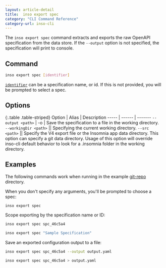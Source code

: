 ```yaml
---
layout: article-detail
title:  inso export spec
category: "CLI Command Reference"
category-url: inso-cli
---
```


The `inso export spec` command extracts and exports the raw OpenAPI specification from the data store. If the `--output` option is not specified, the specification will print to console.

## Command

```bash
inso export spec [identifier]
```

[`identifier`](/inso-cli/introduction/#the-identifier-argument) can be a specification name, or id. If this is not provided, you will be prompted to select a spec.

## Options

{:.table .table-striped}
Option  | Alias | Description
----- | ------ | -------
`--output <path>` | -o | Save the specification to a file in the working directory.
`--workingDir <path>` || Specifying the current working directory.
`--src <path>` || Specify the V4 export file or the Insomnia app data directory.  This option can specify a git data directory.  Usage of this option will override inso-cli default behavior to look for a .insomnia folder in the working directory.

## Examples

The following commands work when running in the example [git-repo](https://github.com/Kong/insomnia/tree/develop/packages/insomnia-inso/src/db/fixtures/git-repo) directory.

When you don't specify any arguments, you'll be prompted to choose a spec:

```bash
inso export spec
```

Scope exporting by the specification name or ID:

```bash
inso export spec spc_46c5a4
```

```bash
inso export spec "Sample Specification"
```

Save an exported configuration output to a file:

```bash
inso export spec spc_46c5a4 --output output.yaml
```

```bash
inso export spec spc_46c5a4 > output.yaml
```
